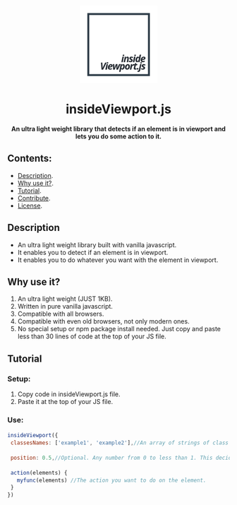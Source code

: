  <div align="center">
 <img width="175px" height="175px" src="https://github.com/Islam888/insideViewport.js/blob/master/logo.png">
</div>
<h1 align="center">insideViewport.js</h1>
  <p align="center"><b>An ultra light weight library that detects if an element is in viewport and lets you do some action to it.</b></p>


## Contents:

- [Description](#description).
- [Why use it?](#why-use-it).
- [Tutorial](#tutorial).
- [Contribute](#contribute).
- [License](#license).


## Description

- An ultra light weight library built with vanilla javascript.
- It enables you to detect if an element is in viewport.
- It enables you to do whatever you want with the element in viewport.


## Why use it?

1. An ultra light weight (JUST 1KB).
2. Written in pure vanilla javascript.
3. Compatible with all browsers.
4. Compatible with even old browsers, not only modern ones.
5. No special setup or npm package install needed. Just copy and paste less than 30 lines of code at the top of your JS file.


## Tutorial

 ### Setup:
 1. Copy code in insideViewport.js file.
 2. Paste it at the top of your JS file.
 
 ### Use:
 
 ```javascript
insideViewport({
  classesNames: ['example1', 'example2'],//An array of strings of class names. It can be a single class or as many as you want.
  
  position: 0.5,//Optional. Any number from 0 to less than 1. This decide the position of the element when you want to call the function on.
  
  action(elements) {
    myfunc(elements) //The action you want to do on the element.
  }
})
```



